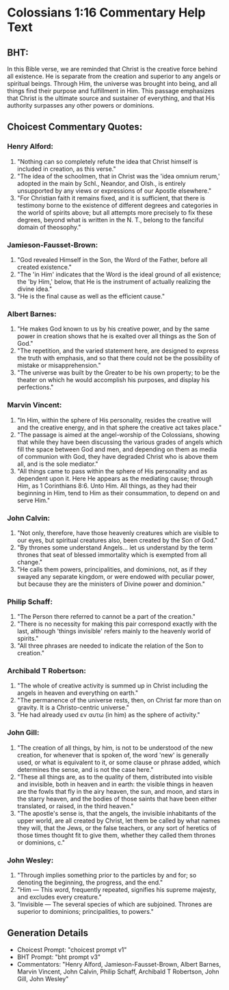 # Colossians 1:16 Commentary Help Text

## BHT:
In this Bible verse, we are reminded that Christ is the creative force behind all existence. He is separate from the creation and superior to any angels or spiritual beings. Through Him, the universe was brought into being, and all things find their purpose and fulfillment in Him. This passage emphasizes that Christ is the ultimate source and sustainer of everything, and that His authority surpasses any other powers or dominions.

## Choicest Commentary Quotes:
### Henry Alford:
1. "Nothing can so completely refute the idea that Christ himself is included in creation, as this verse."
2. "The idea of the schoolmen, that in Christ was the 'idea omnium rerum,' adopted in the main by Schl., Neandor, and Olsh., is entirely unsupported by any views or expressions of our Apostle elsewhere."
3. "For Christian faith it remains fixed, and it is sufficient, that there is testimony borne to the existence of different degrees and categories in the world of spirits above; but all attempts more precisely to fix these degrees, beyond what is written in the N. T., belong to the fanciful domain of theosophy."

### Jamieson-Fausset-Brown:
1. "God revealed Himself in the Son, the Word of the Father, before all created existence."
2. "The 'in Him' indicates that the Word is the ideal ground of all existence; the 'by Him,' below, that He is the instrument of actually realizing the divine idea."
3. "He is the final cause as well as the efficient cause."

### Albert Barnes:
1. "He makes God known to us by his creative power, and by the same power in creation shows that he is exalted over all things as the Son of God."
2. "The repetition, and the varied statement here, are designed to express the truth with emphasis, and so that there could not be the possibility of mistake or misapprehension."
3. "The universe was built by the Greater to be his own property; to be the theater on which he would accomplish his purposes, and display his perfections."

### Marvin Vincent:
1. "In Him, within the sphere of His personality, resides the creative will and the creative energy, and in that sphere the creative act takes place."
2. "The passage is aimed at the angel-worship of the Colossians, showing that while they have been discussing the various grades of angels which fill the space between God and men, and depending on them as media of communion with God, they have degraded Christ who is above them all, and is the sole mediator."
3. "All things came to pass within the sphere of His personality and as dependent upon it. Here He appears as the mediating cause; through Him, as 1 Corinthians 8:6. Unto Him. All things, as they had their beginning in Him, tend to Him as their consummation, to depend on and serve Him."

### John Calvin:
1. "Not only, therefore, have those heavenly creatures which are visible to our eyes, but spiritual creatures also, been created by the Son of God."
2. "By thrones some understand Angels... let us understand by the term thrones that seat of blessed immortality which is exempted from all change."
3. "He calls them powers, principalities, and dominions, not, as if they swayed any separate kingdom, or were endowed with peculiar power, but because they are the ministers of Divine power and dominion."

### Philip Schaff:
1. "The Person there referred to cannot be a part of the creation."
2. "There is no necessity for making this pair correspond exactly with the last, although 'things invisible' refers mainly to the heavenly world of spirits."
3. "All three phrases are needed to indicate the relation of the Son to creation."

### Archibald T Robertson:
1. "The whole of creative activity is summed up in Christ including the angels in heaven and everything on earth."
2. "The permanence of the universe rests, then, on Christ far more than on gravity. It is a Christo-centric universe."
3. "He had already used εν αυτω (in him) as the sphere of activity."

### John Gill:
1. "The creation of all things, by him, is not to be understood of the new creation, for whenever that is spoken of, the word 'new' is generally used, or what is equivalent to it, or some clause or phrase added, which determines the sense, and is not the case here."
2. "These all things are, as to the quality of them, distributed into visible and invisible, both in heaven and in earth: the visible things in heaven are the fowls that fly in the airy heaven, the sun, and moon, and stars in the starry heaven, and the bodies of those saints that have been either translated, or raised, in the third heaven."
3. "The apostle's sense is, that the angels, the invisible inhabitants of the upper world, are all created by Christ, let them be called by what names they will, that the Jews, or the false teachers, or any sort of heretics of those times thought fit to give them, whether they called them thrones or dominions, c."

### John Wesley:
1. "Through implies something prior to the particles by and for; so denoting the beginning, the progress, and the end."
2. "Him — This word, frequently repeated, signifies his supreme majesty, and excludes every creature."
3. "Invisible — The several species of which are subjoined. Thrones are superior to dominions; principalities, to powers."


## Generation Details
- Choicest Prompt: "choicest prompt v1"
- BHT Prompt: "bht prompt v3"
- Commentators: "Henry Alford, Jamieson-Fausset-Brown, Albert Barnes, Marvin Vincent, John Calvin, Philip Schaff, Archibald T Robertson, John Gill, John Wesley"
